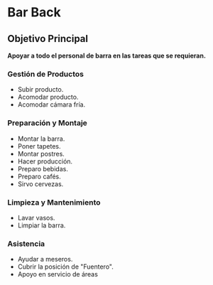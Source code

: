 # Bar Back

## Objetivo Principal
**Apoyar a todo el personal de barra en las tareas que se requieran.**

### Gestión de Productos
- Subir producto.
- Acomodar producto.
- Acomodar cámara fría.

### Preparación y Montaje
- Montar la barra.
- Poner tapetes.
- Montar postres.
- Hacer producción.
- Preparo bebidas.
- Preparo cafés.
- Sirvo cervezas.

### Limpieza y Mantenimiento
- Lavar vasos.
- Limpiar la barra.

### Asistencia
- Ayudar a meseros.
- Cubrir la posición de "Fuentero".
- Apoyo en servicio de áreas
